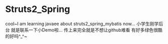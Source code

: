 # Struts2_Spring
cool~I am learning javaee about struts2_spring_mybatis now...
小学生刚学后台 就是联系一下小Demo啦...
传上来完全就是不想让github难看 有好多绿色很酷的好吗^_^~
